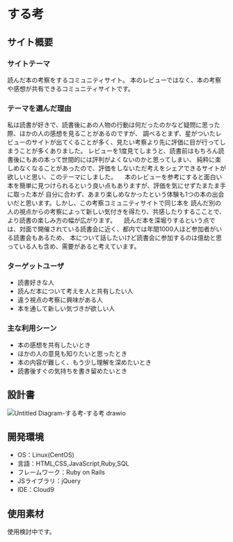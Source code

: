 # する考

## サイト概要
### サイトテーマ
読んだ本の考察をするコミュニティサイト。
本のレビューではなく、本の考察や感想が共有できるコミュニティサイトです。

### テーマを選んだ理由
  私は読書が好きで、読書後にあの人物の行動は何だったのかなど疑問に思った際、ほかの人の感想を見ることがあるのですが、
 調べるとまず、星がついたレビューのサイトが出てくることが多く、見たい考察より先に評価に目が行ってしまうことが多くありました。
 レビューを1度見てしまうと、読書前はもちろん読書後にもあの本って世間的には評判がよくないのかと思ってしまい、
 純粋に楽しめなくなることがあったので、評価をしないただ考えをシェアできるサイトが欲しいと思い、このテーマにしました。
 　本のレビューを参考にすると面白い本を簡単に見つけられるという良い点もありますが、評価を気にせずたまたま手に取った本が
 自分に合わず、あまり楽しめなかったという体験も1つの本の出会いだと思います。しかし、この考察コミュニティサイトで同じ本を
 読んだ別の人の視点からの考察によって新しい気付きを得たり、共感したりするこことで、より読書の楽しみ方の幅が広がります。
 　読んだ本を深堀りするという点では、対面で開催されている読書会に近く、都内では年間1000人ほど参加者がいる読書会もあるため、
 本について話したいけど読書会に参加するのは億劫と思っている人も含め、需要があると考えています。

### ターゲットユーザ
- 読書好きな人
- 読んだ本について考えを人と共有したい人
- 違う視点の考察に興味がある人
- 本を通して新しい気づきが欲しい人

### 主な利用シーン
- 本の感想を共有したいとき
- ほかの人の意見も知りたいと思ったとき
- 本の内容が難しく、もう少し理解を深めたいとき
- 読書後すぐの気持ちを書き留めたいとき

## 設計書
![Untitled Diagram-する考-する考 drawio](https://user-images.githubusercontent.com/93434132/178093195-d540656d-701d-475c-bdd4-cba55b8b4fff.png)

## 開発環境
- OS：Linux(CentOS)
- 言語：HTML,CSS,JavaScript,Ruby,SQL
- フレームワーク：Ruby on Rails
- JSライブラリ：jQuery
- IDE：Cloud9

## 使用素材
使用検討中です。
